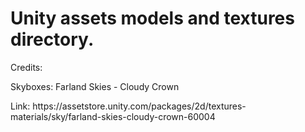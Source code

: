 # Unity assets models and textures directory.

<p>
<p>Credits:</p>
<p>Skyboxes: Farland Skies - Cloudy Crown</p>
<p>Link: https://assetstore.unity.com/packages/2d/textures-materials/sky/farland-skies-cloudy-crown-60004</p>
</p>
